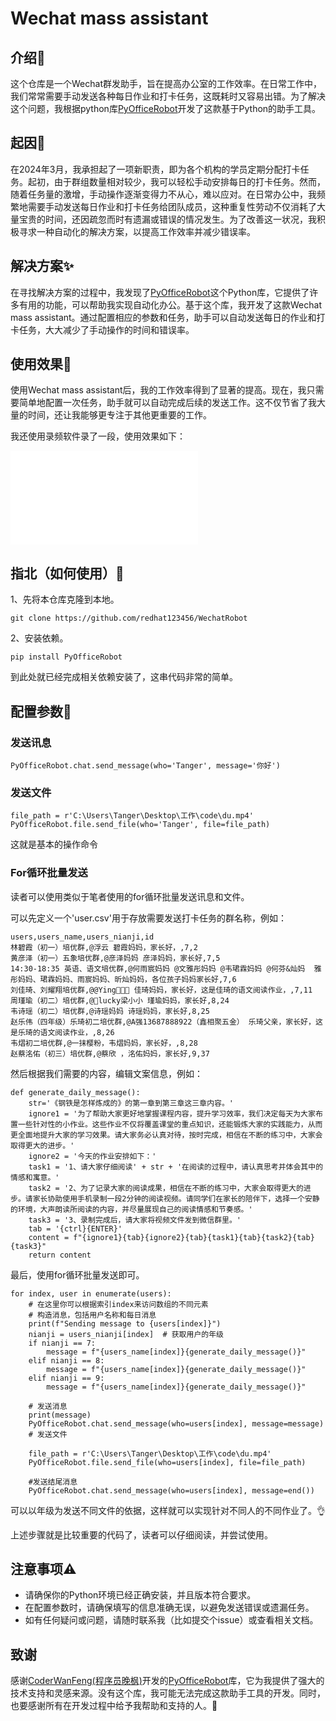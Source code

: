 # Wechat mass assistant

## 介绍🎈

这个仓库是一个Wechat群发助手，旨在提高办公室的工作效率。在日常工作中，我们常常需要手动发送各种每日作业和打卡任务，这既耗时又容易出错。为了解决这个问题，我根据python库[PyOfficeRobot](https://github.com/CoderWanFeng/PyOfficeRobot)开发了这款基于Python的助手工具。

## 起因🎁

在2024年3月，我承担起了一项新职责，即为各个机构的学员定期分配打卡任务。起初，由于群组数量相对较少，我可以轻松手动安排每日的打卡任务。然而，随着任务量的激增，手动操作逐渐变得力不从心，难以应对。在日常办公中，我频繁地需要手动发送每日作业和打卡任务给团队成员，这种重复性劳动不仅消耗了大量宝贵的时间，还因疏忽而时有遗漏或错误的情况发生。为了改善这一状况，我积极寻求一种自动化的解决方案，以提高工作效率并减少错误率。

## 解决方案✨

在寻找解决方案的过程中，我发现了[PyOfficeRobot](https://github.com/CoderWanFeng/PyOfficeRobot)这个Python库，它提供了许多有用的功能，可以帮助我实现自动化办公。基于这个库，我开发了这款Wechat mass assistant。通过配置相应的参数和任务，助手可以自动发送每日的作业和打卡任务，大大减少了手动操作的时间和错误率。

## 使用效果🎃

使用Wechat mass assistant后，我的工作效率得到了显著的提高。现在，我只需要简单地配置一次任务，助手就可以自动完成后续的发送工作。这不仅节省了我大量的时间，还让我能够更专注于其他更重要的工作。

我还使用录频软件录了一段，使用效果如下：

<iframe src="//player.bilibili.com/player.html?isOutside=true&aid=112455879952896&bvid=BV1aXMmeCEkR&cid=500001548730309&p=1" scrolling="no" border="0" frameborder="no" framespacing="0" allowfullscreen="true"></iframe>

## 指北（如何使用）📐

1、先将本仓库克隆到本地。

```
git clone https://github.com/redhat123456/WechatRobot
```

2、安装依赖。

```
pip install PyOfficeRobot
```

到此处就已经完成相关依赖安装了，这串代码非常的简单。

## 配置参数📝

### 发送讯息

```
PyOfficeRobot.chat.send_message(who='Tanger', message='你好')
```

### 发送文件

```
file_path = r'C:\Users\Tanger\Desktop\工作\code\du.mp4'
PyOfficeRobot.file.send_file(who='Tanger', file=file_path)
```

这就是基本的操作命令

### For循环批量发送

读者可以使用类似于笔者使用的for循环批量发送讯息和文件。

可以先定义一个'user.csv'用于存放需要发送打卡任务的群名称，例如：

```
users,users_name,users_nianji,id
林碧霞（初一）培优群,@浮云 碧霞妈妈，家长好，,7,2
黄彦泽（初一）五象培优群,@彦泽妈妈 彦泽妈妈，家长好,7,5
14:30-18:35 英语、语文培优群,@何雨宸妈妈 @文雅彤妈妈 @韦珺霖妈妈 @何芬&灿妈  雅彤妈妈、珺霖妈妈、雨宸妈妈、昕灿妈妈，各位孩子妈妈家长好,7,6
刘佳琦、刘耀翔培优群,@@Ying🍻🍻🍻 佳琦妈妈，家长好，这是佳琦的语文阅读作业，,7,11
周瑾瑜（初二）培优群,@lucky梁小小 瑾瑜妈妈，家长好,8,24
韦诗瑶（初二）培优群,@诗瑶妈妈 诗瑶妈妈，家长好,8,25
赵乐伟（四年级）乐琦初二培优群,@A强13687888922（鑫相聚五金） 乐琦父亲，家长好，这是乐琦的语文阅读作业，,8,26
韦熠初二培优群,@一抹樱粉，韦熠妈妈，家长好，,8,28
赵蔡洺佑（初三）培优群,@蔡欣 ，洺佑妈妈，家长好,9,37
```

然后根据我们需要的内容，编辑文案信息，例如：

```
def generate_daily_message():
    str='《钢铁是怎样炼成的》的第一章到第三章这三章内容。'
    ignore1 = '为了帮助大家更好地掌握课程内容，提升学习效率，我们决定每天为大家布置一些针对性的小作业。这些作业不仅将覆盖课堂的重点知识，还能锻炼大家的实践能力，从而更全面地提升大家的学习效果。请大家务必认真对待，按时完成，相信在不断的练习中，大家会取得更大的进步。'
    ignore2 = '今天的作业安排如下：'
    task1 = '1、请大家仔细阅读' + str + '在阅读的过程中，请认真思考并体会其中的情感和寓意。'
    task2 = '2、为了记录大家的阅读成果，相信在不断的练习中，大家会取得更大的进步。请家长协助使用手机录制一段2分钟的阅读视频。请同学们在家长的陪伴下，选择一个安静的环境，大声朗读所阅读的内容，并尽量展现自己的阅读情感和节奏感。'
    task3 = '3、录制完成后，请大家将视频文件发到微信群里。'
    tab = '{ctrl}{ENTER}'
    content = f"{ignore1}{tab}{ignore2}{tab}{task1}{tab}{task2}{tab}{task3}"
    return content
```

最后，使用for循环批量发送即可。

```
for index, user in enumerate(users):
    # 在这里你可以根据索引index来访问数组的不同元素
    # 构造消息，包括用户名称和每日消息
    print(f"Sending message to {users[index]}")
    nianji = users_nianji[index]  # 获取用户的年级
    if nianji == 7:
        message = f"{users_name[index]}{generate_daily_message()}"
    elif nianji == 8:
        message = f"{users_name[index]}{generate_daily_message()}"
    elif nianji == 9:
        message = f"{users_name[index]}{generate_daily_message()}"
    
    # 发送消息
    print(message)
    PyOfficeRobot.chat.send_message(who=users[index], message=message)
    # 发送文件

    file_path = r'C:\Users\Tanger\Desktop\工作\code\du.mp4'
    PyOfficeRobot.file.send_file(who=users[index], file=file_path)
    
    #发送结尾消息
    PyOfficeRobot.chat.send_message(who=users[index], message=end())
```
可以以年级为发送不同文件的依据，这样就可以实现针对不同人的不同作业了。👌

上述步骤就是比较重要的代码了，读者可以仔细阅读，并尝试使用。

## 注意事项⚠

- 请确保你的Python环境已经正确安装，并且版本符合要求。
- 在配置参数时，请确保填写的信息准确无误，以避免发送错误或遗漏任务。
- 如有任何疑问或问题，请随时联系我（比如提交个issue）或查看相关文档。

## 致谢

感谢[CoderWanFeng(程序员晚枫)](https://github.com/CoderWanFeng)开发的[PyOfficeRobot](https://github.com/CoderWanFeng/PyOfficeRobot)库，它为我提供了强大的技术支持和灵感来源。没有这个库，我可能无法完成这款助手工具的开发。同时，也要感谢所有在开发过程中给予我帮助和支持的人。🎉
